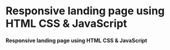 # Responsive landing page using HTML CSS & JavaScript



#### Responsive landing page using HTML CSS & JavaScript





